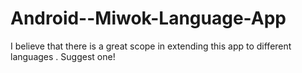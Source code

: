 # Android--Miwok-Language-App
I believe that there is a great scope in extending this app to different languages . Suggest one!
